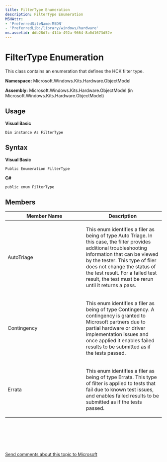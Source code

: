 ```yaml
---
title: FilterType Enumeration
description: FilterType Enumeration
MSHAttr:
- 'PreferredSiteName:MSDN'
- 'PreferredLib:/library/windows/hardware'
ms.assetid: ddb28d7c-414b-492a-9664-8a0d1673d52e
---
```


# FilterType Enumeration


This class contains an enumeration that defines the HCK filter type.

**Namespace:** Microsoft.Windows.Kits.Hardware.ObjectModel

**Assembly:** Microsoft.Windows.Kits.Hardware.ObjectModel (in Microsoft.Windows.Kits.Hardware.ObjectModel)

## <span id="Usage"></span><span id="usage"></span><span id="USAGE"></span>Usage


**Visual Basic**

`Dim instance As FilterType`

## <span id="Syntax"></span><span id="syntax"></span><span id="SYNTAX"></span>Syntax


**Visual Basic**

`Public Enumeration FilterType`

**C#**

`public enum FilterType`

## <span id="Members"></span><span id="members"></span><span id="MEMBERS"></span>Members


<table>
<colgroup>
<col width="50%" />
<col width="50%" />
</colgroup>
<thead>
<tr class="header">
<th>Member Name</th>
<th>Description</th>
</tr>
</thead>
<tbody>
<tr class="odd">
<td><p>AutoTriage</p></td>
<td><p>This enum identifies a filer as being of type Auto Triage. In this case, the filter provides additional troubleshooting information that can be viewed by the tester. This type of filer does not change the status of the test result. For a failed test result, the test must be rerun until it returns a pass.</p></td>
</tr>
<tr class="even">
<td><p>Contingency</p></td>
<td><p>This enum identifies a filer as being of type Contingency. A contingency is granted to Microsoft partners due to partial hardware or driver implementation issues and once applied it enables failed results to be submitted as if the tests passed.</p></td>
</tr>
<tr class="odd">
<td><p>Errata</p></td>
<td><p>This enum identifies a filer as being of type Errata. This type of filter is applied to tests that fail due to known test issues, and enables failed results to be submitted as if the tests passed.</p></td>
</tr>
</tbody>
</table>

 

 

 

[Send comments about this topic to Microsoft](mailto:wsddocfb@microsoft.com?subject=Documentation%20feedback%20%5Bp_hlk_om\p_hlk_om%5D:%20FilterType%20Enumeration%20%20RELEASE:%20%287/11/2017%29&body=%0A%0APRIVACY%20STATEMENT%0A%0AWe%20use%20your%20feedback%20to%20improve%20the%20documentation.%20We%20don't%20use%20your%20email%20address%20for%20any%20other%20purpose,%20and%20we'll%20remove%20your%20email%20address%20from%20our%20system%20after%20the%20issue%20that%20you're%20reporting%20is%20fixed.%20While%20we're%20working%20to%20fix%20this%20issue,%20we%20might%20send%20you%20an%20email%20message%20to%20ask%20for%20more%20info.%20Later,%20we%20might%20also%20send%20you%20an%20email%20message%20to%20let%20you%20know%20that%20we've%20addressed%20your%20feedback.%0A%0AFor%20more%20info%20about%20Microsoft's%20privacy%20policy,%20see%20http://privacy.microsoft.com/en-us/default.aspx. "Send comments about this topic to Microsoft")




